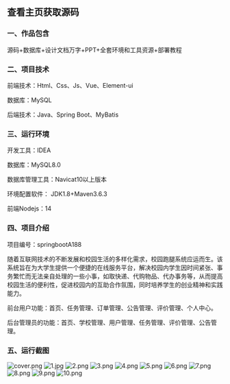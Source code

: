  
## 查看主页获取源码


### 一、作品包含

源码+数据库+设计文档万字+PPT+全套环境和工具资源+部署教程

### 二、项目技术

前端技术：Html、Css、Js、Vue、Element-ui

数据库：MySQL

后端技术：Java、Spring Boot、MyBatis

  

### 三、运行环境

开发工具：IDEA

数据库：MySQL8.0

数据库管理工具：Navicat10以上版本

环境配置软件： JDK1.8+Maven3.6.3

前端Nodejs：14


### 四、项目介绍
项目编号：springbootA188

随着互联网技术的不断发展和校园生活的多样化需求，校园跑腿系统应运而生。该系统旨在为大学生提供一个便捷的在线服务平台，解决校园内学生因时间紧张、事务繁忙而无法亲自处理的一些小事，如取快递、代购物品、代办事务等，从而提高校园生活的便利性，促进校园内的互助合作氛围，同时培养学生的创业精神和实践能力。

前台用户功能：首页、任务管理、订单管理、公告管理、评价管理、个人中心。

后台管理员的功能：首页、学校管理、用户管理、任务管理、评价管理、公告管理。

### 五、运行截图

![cover.png](./cover.png)
![1.jpg](./1.jpg)
![2.png](./2.png)
![3.png](./3.png)
![4.png](./4.png)
![5.png](./5.png)
![6.png](./6.png)
![7.png](./7.png)
![8.png](./8.png)
![9.png](./9.png)
![10.png](./10.png)




  

